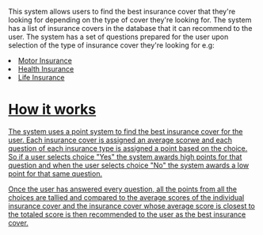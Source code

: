 <p>This system allows users to find the best insurance cover that they're looking for depending on the type of cover they're looking for. The system has a list of insurance covers in the database that it can recommend to the user. The system has a set of questions prepared for the user upon selection of the type of insurance cover they're looking for e.g:</p>
<u>
<li>Motor Insurance</li>
<li>Health Insurance</li>
<li>Life Insurance</li>
</ul>
<h1>How it works</h1>
<p>The system uses a point system to find the best insurance cover for the user. Each insurance cover is assigned an average scorwe and each question of each insurance type is assigned a point based on the choice. So if a user selects choice "Yes" the system awards high points for that question and when the user selects choice "No" the system awards a low point for that same question.</p>
<p>Once the user has answered every question, all the points from all the choices are tallied and compared to the average scores of the individual insurance cover and the insurance cover whose average score is closest to the totaled score is then recommended to the user as the best insurance cover.</p>
